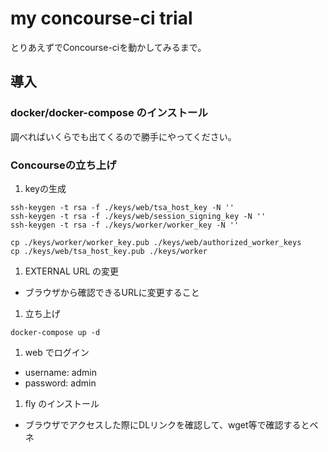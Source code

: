 # my concourse-ci trial
とりあえずでConcourse-ciを動かしてみるまで。

## 導入
### docker/docker-compose のインストール
調べればいくらでも出てくるので勝手にやってください。
### Concourseの立ち上げ
1. keyの生成
```
ssh-keygen -t rsa -f ./keys/web/tsa_host_key -N ''
ssh-keygen -t rsa -f ./keys/web/session_signing_key -N ''
ssh-keygen -t rsa -f ./keys/worker/worker_key -N ''

cp ./keys/worker/worker_key.pub ./keys/web/authorized_worker_keys
cp ./keys/web/tsa_host_key.pub ./keys/worker
```
1. EXTERNAL URL の変更
- ブラウザから確認できるURLに変更すること
1. 立ち上げ
```
docker-compose up -d
```
1. web でログイン
- username: admin
- password: admin
1. fly のインストール
- ブラウザでアクセスした際にDLリンクを確認して、wget等で確認するとベネ

